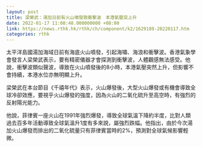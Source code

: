 ```yaml
---
layout: post
title: 梁榮武：湯加日前有火山噴發致衝擊波　本港氣壓突上升
date: 2022-01-17 11:08:48.000000000 +08:00
link: https://news.rthk.hk/rthk/ch/component/k2/1629189-20220117.htm
categories: rthk
---
```


太平洋島國湯加海域日前有海底火山噴發，引起海嘯、海浪和衝擊波。香港氣象學會發言人梁榮武表示，要有精密儀器才會探測到衝擊波，人體觀感無法感受。他說，衝擊波類似聲波，導致在火山噴發後的8小時，本港氣壓突然上升，但影響不會持續，本港水位亦無明顯上升。

梁榮武在本台節目《千禧年代》表示，火山爆發後，大型火山爆發或有機會導致全球冷卻效應，要視乎火山爆發的強度，因為火山的二氧化硫升至高空時，有強烈的反射陽光能力。

他說，菲律賓一座火山在1991年強烈爆發，導致全球氣溫下降約半度，比對人類過去百多年活動導致全球氣溫升1度有多來說，屬強烈跌幅。他指出，由於今次湯加火山爆發而排出的二氧化硫量只有菲律賓當時的2%，預測對全球氣候影響輕微。
